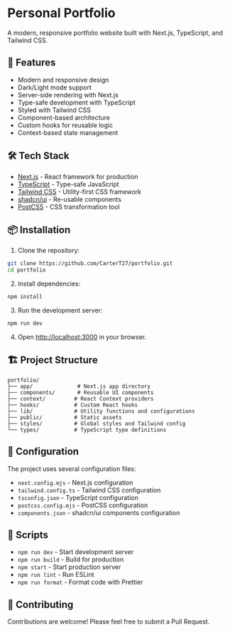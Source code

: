 # Personal Portfolio

A modern, responsive portfolio website built with Next.js, TypeScript, and Tailwind CSS.

## 🚀 Features

- Modern and responsive design
- Dark/Light mode support
- Server-side rendering with Next.js
- Type-safe development with TypeScript
- Styled with Tailwind CSS
- Component-based architecture
- Custom hooks for reusable logic
- Context-based state management

## 🛠️ Tech Stack

- [Next.js](https://nextjs.org/) - React framework for production
- [TypeScript](https://www.typescriptlang.org/) - Type-safe JavaScript
- [Tailwind CSS](https://tailwindcss.com/) - Utility-first CSS framework
- [shadcn/ui](https://ui.shadcn.com/) - Re-usable components
- [PostCSS](https://postcss.org/) - CSS transformation tool

## 📦 Installation

1. Clone the repository:
```bash
git clone https://github.com/CarterT27/portfolio.git
cd portfolio
```

2. Install dependencies:
```bash
npm install
```

3. Run the development server:
```bash
npm run dev
```

4. Open [http://localhost:3000](http://localhost:3000) in your browser.

## 🏗️ Project Structure

```
portfolio/
├── app/              # Next.js app directory
├── components/       # Reusable UI components
├── context/         # React Context providers
├── hooks/           # Custom React hooks
├── lib/             # Utility functions and configurations
├── public/          # Static assets
├── styles/          # Global styles and Tailwind config
└── types/           # TypeScript type definitions
```

## 🔧 Configuration

The project uses several configuration files:

- `next.config.mjs` - Next.js configuration
- `tailwind.config.ts` - Tailwind CSS configuration
- `tsconfig.json` - TypeScript configuration
- `postcss.config.mjs` - PostCSS configuration
- `components.json` - shadcn/ui components configuration

## 📝 Scripts

- `npm run dev` - Start development server
- `npm run build` - Build for production
- `npm start` - Start production server
- `npm run lint` - Run ESLint
- `npm run format` - Format code with Prettier

## 🤝 Contributing

Contributions are welcome! Please feel free to submit a Pull Request.